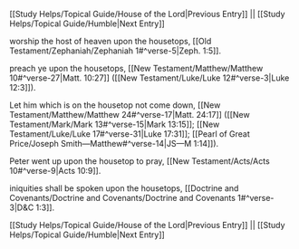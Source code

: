 [[Study Helps/Topical Guide/House of the Lord|Previous Entry]]  ||  [[Study Helps/Topical Guide/Humble|Next Entry]]

 worship the host of heaven upon the housetops, [[Old Testament/Zephaniah/Zephaniah 1#^verse-5|Zeph. 1:5]].

 preach ye upon the housetops, [[New Testament/Matthew/Matthew 10#^verse-27|Matt. 10:27]] ([[New Testament/Luke/Luke 12#^verse-3|Luke 12:3]]).

 Let him which is on the housetop not come down, [[New Testament/Matthew/Matthew 24#^verse-17|Matt. 24:17]] ([[New Testament/Mark/Mark 13#^verse-15|Mark 13:15]]; [[New Testament/Luke/Luke 17#^verse-31|Luke 17:31]]; [[Pearl of Great Price/Joseph Smith—Matthew#^verse-14|JS—M 1:14]]).

 Peter went up upon the housetop to pray, [[New Testament/Acts/Acts 10#^verse-9|Acts 10:9]].

 iniquities shall be spoken upon the housetops, [[Doctrine and Covenants/Doctrine and Covenants/Doctrine and Covenants 1#^verse-3|D&C 1:3]].

[[Study Helps/Topical Guide/House of the Lord|Previous Entry]]  ||  [[Study Helps/Topical Guide/Humble|Next Entry]]